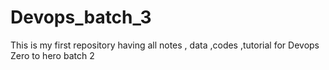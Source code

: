 # Devops_batch_3
This is my first repository having all notes , data ,codes ,tutorial for Devops Zero to hero batch 2

